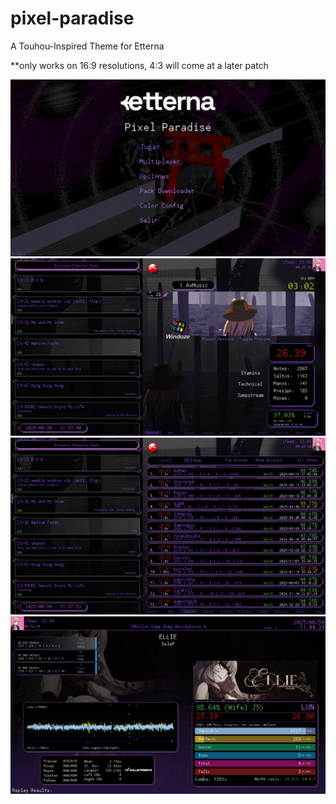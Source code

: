 # pixel-paradise
A Touhou-Inspired Theme for Etterna

**only works on 16:9 resolutions, 4:3 will come at a later patch

<img src="https://raw.githubusercontent.com/ifwas/pixel-paradise/main/Graphics/spr/screenshotexamples/1.png"/>
<img src="https://raw.githubusercontent.com/ifwas/pixel-paradise/refs/heads/main/Graphics/spr/screenshotexamples/2.png"/>
<img src="https://raw.githubusercontent.com/ifwas/pixel-paradise/refs/heads/main/Graphics/spr/screenshotexamples/3.png"/>
<img src="https://raw.githubusercontent.com/ifwas/pixel-paradise/main/Graphics/spr/screenshotexamples/4.png"/>

